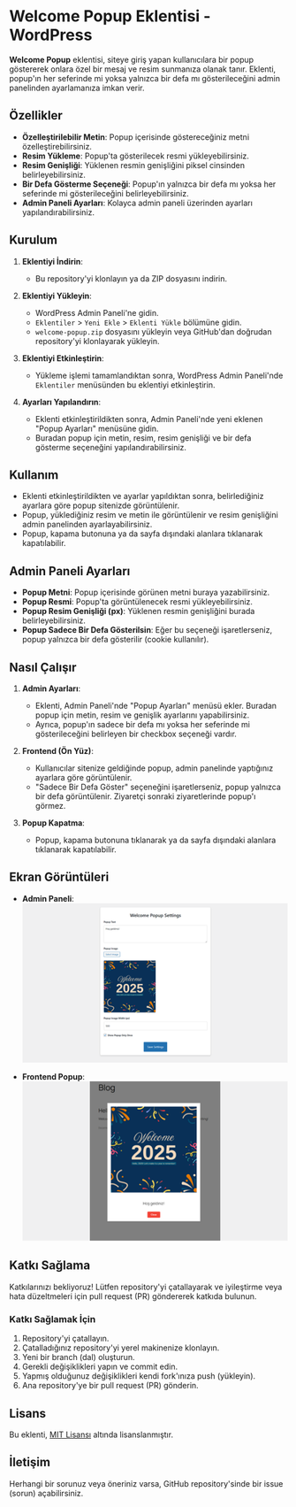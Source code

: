 # Welcome Popup Eklentisi - WordPress

**Welcome Popup** eklentisi, siteye giriş yapan kullanıcılara bir popup göstererek onlara özel bir mesaj ve resim sunmanıza olanak tanır. Eklenti, popup'ın her seferinde mi yoksa yalnızca bir defa mı gösterileceğini admin panelinden ayarlamanıza imkan verir.

## Özellikler

- **Özelleştirilebilir Metin**: Popup içerisinde göstereceğiniz metni özelleştirebilirsiniz.
- **Resim Yükleme**: Popup'ta gösterilecek resmi yükleyebilirsiniz.
- **Resim Genişliği**: Yüklenen resmin genişliğini piksel cinsinden belirleyebilirsiniz.
- **Bir Defa Gösterme Seçeneği**: Popup'ın yalnızca bir defa mı yoksa her seferinde mi gösterileceğini belirleyebilirsiniz.
- **Admin Paneli Ayarları**: Kolayca admin paneli üzerinden ayarları yapılandırabilirsiniz.

## Kurulum

1. **Eklentiyi İndirin**:

   - Bu repository'yi klonlayın ya da ZIP dosyasını indirin.

2. **Eklentiyi Yükleyin**:

   - WordPress Admin Paneli'ne gidin.
   - `Eklentiler` > `Yeni Ekle` > `Eklenti Yükle` bölümüne gidin.
   - `welcome-popup.zip` dosyasını yükleyin veya GitHub'dan doğrudan repository'yi klonlayarak yükleyin.

3. **Eklentiyi Etkinleştirin**:

   - Yükleme işlemi tamamlandıktan sonra, WordPress Admin Paneli'nde `Eklentiler` menüsünden bu eklentiyi etkinleştirin.

4. **Ayarları Yapılandırın**:
   - Eklenti etkinleştirildikten sonra, Admin Paneli'nde yeni eklenen "Popup Ayarları" menüsüne gidin.
   - Buradan popup için metin, resim, resim genişliği ve bir defa gösterme seçeneğini yapılandırabilirsiniz.

## Kullanım

- Eklenti etkinleştirildikten ve ayarlar yapıldıktan sonra, belirlediğiniz ayarlara göre popup sitenizde görüntülenir.
- Popup, yüklediğiniz resim ve metin ile görüntülenir ve resim genişliğini admin panelinden ayarlayabilirsiniz.
- Popup, kapama butonuna ya da sayfa dışındaki alanlara tıklanarak kapatılabilir.

## Admin Paneli Ayarları

- **Popup Metni**: Popup içerisinde görünen metni buraya yazabilirsiniz.
- **Popup Resmi**: Popup'ta görüntülenecek resmi yükleyebilirsiniz.
- **Popup Resim Genişliği (px)**: Yüklenen resmin genişliğini burada belirleyebilirsiniz.
- **Popup Sadece Bir Defa Gösterilsin**: Eğer bu seçeneği işaretlerseniz, popup yalnızca bir defa gösterilir (cookie kullanılır).

## Nasıl Çalışır

1. **Admin Ayarları**:

   - Eklenti, Admin Paneli'nde "Popup Ayarları" menüsü ekler. Buradan popup için metin, resim ve genişlik ayarlarını yapabilirsiniz.
   - Ayrıca, popup'ın sadece bir defa mı yoksa her seferinde mi gösterileceğini belirleyen bir checkbox seçeneği vardır.

2. **Frontend (Ön Yüz)**:

   - Kullanıcılar sitenize geldiğinde popup, admin panelinde yaptığınız ayarlara göre görüntülenir.
   - "Sadece Bir Defa Göster" seçeneğini işaretlerseniz, popup yalnızca bir defa görüntülenir. Ziyaretçi sonraki ziyaretlerinde popup'ı görmez.

3. **Popup Kapatma**:
   - Popup, kapama butonuna tıklanarak ya da sayfa dışındaki alanlara tıklanarak kapatılabilir.

## Ekran Görüntüleri

- **Admin Paneli**:
  ![Admin Paneli Ekran Görüntüsü](assets/screenshots/admin-settings.png)

- **Frontend Popup**:
  ![Frontend Popup Ekran Görüntüsü](assets/screenshots/popup.png)

## Katkı Sağlama

Katkılarınızı bekliyoruz! Lütfen repository'yi çatallayarak ve iyileştirme veya hata düzeltmeleri için pull request (PR) göndererek katkıda bulunun.

### Katkı Sağlamak İçin

1. Repository'yi çatallayın.
2. Çatalladığınız repository'yi yerel makinenize klonlayın.
3. Yeni bir branch (dal) oluşturun.
4. Gerekli değişiklikleri yapın ve commit edin.
5. Yapmış olduğunuz değişiklikleri kendi fork'ınıza push (yükleyin).
6. Ana repository'ye bir pull request (PR) gönderin.

## Lisans

Bu eklenti, [MIT Lisansı](LICENSE) altında lisanslanmıştır.

## İletişim

Herhangi bir sorunuz veya öneriniz varsa, GitHub repository'sinde bir issue (sorun) açabilirsiniz.

